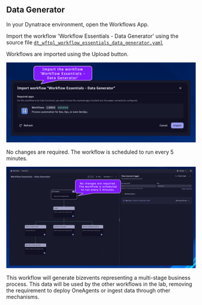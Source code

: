 ## Data Generator

In your Dynatrace environment, open the Workflows App.

Import the workflow 'Workflow Essentials - Data Generator' using the source file [`dt_wftpl_workflow_essentials_data_generator.yaml`](https://github.com/popecruzdt/dt-workflow-essentials/blob/main/assets/dt_wftpl_workflow_essentials_data_generator.yaml)

Workflows are imported using the Upload button.

![../../../assets/images/01-import-data-generator.png](../../../assets/images/01-import-data-generator.png)

No changes are required.  The workflow is scheduled to run every 5 minutes.

![../../../assets/images/01-data-generator-workflow.png](../../../assets/images/01-data-generator-workflow.png)

This workflow will generate bizevents representing a multi-stage business process.  This data will be used by the other workflows in the lab, removing the requirement to deploy OneAgents or ingest data through other mechanisms.